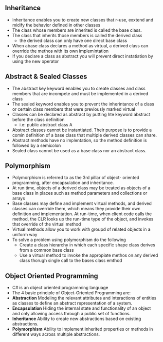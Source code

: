 ## Inheritance
- Inheritance enables you to create new classes that r-use, exxtend and midify the behavior defined in other classes
- The class whose members are inherited is called the base class.
- The class that inherits those members is called the derived class
  - the derived class can only have one direct base class
- When abase class declares a method as virtual, a derived class can override the methos with its own implemintation
- If you declare a class as abstract you will prevent direct instatiation by using the new operator

## Abstract & Sealed Classes
- The abstract key keyword enables you to create classes and class members that are incompete and must be implemented in a derived class
- The sealed keyword enables you to prevent the inherintance of a class or certain class members that were previously marked virtual
- Classes can be declared as abstract by putting hte keyword abstract before the class definition
  - i.e: public abstract class A
- Abstract classes cannot be instantiated. Their purpose is to provide a comin definition of a base class that multiple derived classes can share.
- Abstract methods have no implentation, so the method definition is followed by a semicolon
- Sealed class cannot be used as a base class nor an abstract class.

## Polymorphism
- Polymorphism is referred to as the 3rd pillar of object- oriented programming, after encapsulation and inheritance.
- At run time, objects of a derived class may be treated as objects of a base class in places such as method parameters and collections or arrays
- Base classes may define and implement virtual methods, and derived classes can override them, which means they provide their own definition and implementation. At run-time, when client code calls the method, the CLR looks up the run-time type of the object, and invokes that override of the virtual method
- Virtual methods allow you to work with groupd of related objects in a uniform way
- To solve a problem using polymorphism do the following
  - Create a class hierarchy in which each specific shape class derives from a common base class
  - Use a virtual method to invoke the appropiate methos on any derived class thorugh single call to the bases class emthod
 
 ## Object Oriented Programming
 - C# is an object oriented programming language
 - The 4 basic principle of Object-Oriented Programming are:
  - **Abstraction** Modeling the relevant attributes and interactions of entities as classes to define an abstract representation of a system.
  - **Encapsulation** Hiding the internal state and functionality of an object and only allowing access through a public set of functions.
  - **Inheritance** Ability to create new abstractions based on existing abstractions.
  - **Polymorphism** Ability to implement inherited properties or methods in different ways across multiple abstractions.